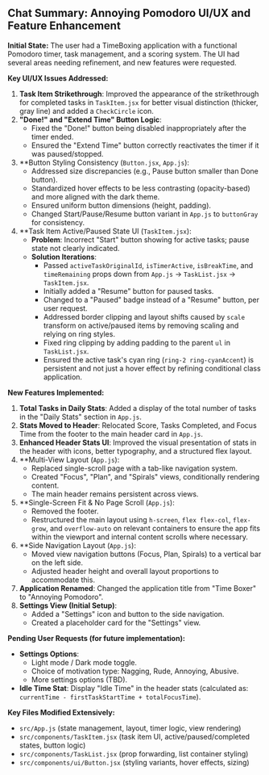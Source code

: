 ## Chat Summary: Annoying Pomodoro UI/UX and Feature Enhancement

**Initial State:** The user had a TimeBoxing application with a functional Pomodoro timer, task management, and a scoring system. The UI had several areas needing refinement, and new features were requested.

**Key UI/UX Issues Addressed:**

1.  **Task Item Strikethrough**: Improved the appearance of the strikethrough for completed tasks in `TaskItem.jsx` for better visual distinction (thicker, gray line) and added a `CheckCircle` icon.
2.  **"Done!" and "Extend Time" Button Logic**: 
    *   Fixed the "Done!" button being disabled inappropriately after the timer ended.
    *   Ensured the "Extend Time" button correctly reactivates the timer if it was paused/stopped.
3.  **Button Styling Consistency (`Button.jsx`, `App.js`):
    *   Addressed size discrepancies (e.g., Pause button smaller than Done button).
    *   Standardized hover effects to be less contrasting (opacity-based) and more aligned with the dark theme.
    *   Ensured uniform button dimensions (height, padding).
    *   Changed Start/Pause/Resume button variant in `App.js` to `buttonGray` for consistency.
4.  **Task Item Active/Paused State UI (`TaskItem.jsx`):
    *   **Problem**: Incorrect "Start" button showing for active tasks; pause state not clearly indicated.
    *   **Solution Iterations**:
        *   Passed `activeTaskOriginalId`, `isTimerActive`, `isBreakTime`, and `timeRemaining` props down from `App.js` -> `TaskList.jsx` -> `TaskItem.jsx`.
        *   Initially added a "Resume" button for paused tasks.
        *   Changed to a "Paused" badge instead of a "Resume" button, per user request.
        *   Addressed border clipping and layout shifts caused by `scale` transform on active/paused items by removing scaling and relying on ring styles.
        *   Fixed ring clipping by adding padding to the parent `ul` in `TaskList.jsx`.
        *   Ensured the active task's cyan ring (`ring-2 ring-cyanAccent`) is persistent and not just a hover effect by refining conditional class application.

**New Features Implemented:**

1.  **Total Tasks in Daily Stats**: Added a display of the total number of tasks in the "Daily Stats" section in `App.js`.
2.  **Stats Moved to Header**: Relocated Score, Tasks Completed, and Focus Time from the footer to the main header card in `App.js`.
3.  **Enhanced Header Stats UI**: Improved the visual presentation of stats in the header with icons, better typography, and a structured flex layout.
4.  **Multi-View Layout (`App.js`):
    *   Replaced single-scroll page with a tab-like navigation system.
    *   Created "Focus", "Plan", and "Spirals" views, conditionally rendering content.
    *   The main header remains persistent across views.
5.  **Single-Screen Fit & No Page Scroll (`App.js`):
    *   Removed the footer.
    *   Restructured the main layout using `h-screen`, `flex flex-col`, `flex-grow`, and `overflow-auto` on relevant containers to ensure the app fits within the viewport and internal content scrolls where necessary.
6.  **Side Navigation Layout (`App.js`):
    *   Moved view navigation buttons (Focus, Plan, Spirals) to a vertical bar on the left side.
    *   Adjusted header height and overall layout proportions to accommodate this.
7.  **Application Renamed**: Changed the application title from "Time Boxer" to "Annoying Pomodoro".
8.  **Settings View (Initial Setup)**:
    *   Added a "Settings" icon and button to the side navigation.
    *   Created a placeholder card for the "Settings" view.

**Pending User Requests (for future implementation):**

*   **Settings Options**:
    *   Light mode / Dark mode toggle.
    *   Choice of motivation type: Nagging, Rude, Annoying, Abusive.
    *   More settings options (TBD).
*   **Idle Time Stat**: Display "Idle Time" in the header stats (calculated as: `currentTime - firstTaskStartTime + totalFocusTime`).

**Key Files Modified Extensively:**

*   `src/App.js` (state management, layout, timer logic, view rendering)
*   `src/components/TaskItem.jsx` (task item UI, active/paused/completed states, button logic)
*   `src/components/TaskList.jsx` (prop forwarding, list container styling)
*   `src/components/ui/Button.jsx` (styling variants, hover effects, sizing) 